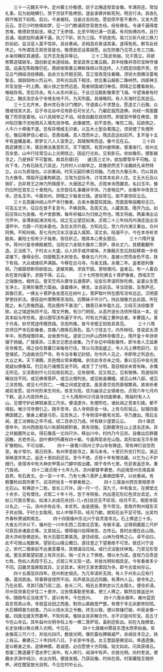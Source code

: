 <!-- { "loadSidebar": true } -->
　　三十一元魏天平中。定州募士孙敬德。防于北陲造观音金像。年满将还。常加礼事。后为劫贼横引。禁于京狱不胜拷掠。遂妄承罪并断死刑。明旦行决。其夜礼拜忏悔泪下如雨。启曰。今身被枉。当是过去枉他。愿偿债毕誓不重作。又发大愿云云。言已少时依俙如梦。见一沙门教诵观世音救生经。经有佛名。令诵千遍得度苦难。敬德欻觉起坐。缘之了无参错。比至平明已满一百遍。有司执缚向市。且行且诵。临欲加刑诵满千遍。执刀下斫。折为三段。不损皮肉。易刀又斫凡经三换刀折如初。监当官人莫不惊异。具状奏闻。丞相高欢表请其事。遂得免死。敕写此经传之。今所谓高王观世音是也。敬德放还设斋报愿。出在防像乃见项上有三刀痕。乡亲同睹叹其通感。见齐志及旌异等记。
　　三十二陈武帝崩。兄子茜立。将欲修葬造辒辌车。国创新定未遑经始。昔梁武帝立重云殿。其中经像并饰珍宝映夺诸国。运虽在陈殿像仍在。茜欲收取重云佛帐珠佩以饰送终。人力既足四面齐至。但见云气拥结流绕佛殿。自余方左开朗无阴。百工怪焉竞往看睹。须臾大雨横注雷电掣击。烟弱鸱吻火烈云中。流布光焰高下相涉。欻见重云殿影二像峙然。四部神王并及宝座一时上腾。烟火挟之忽然远逝。观者倾国咸归奉信。雨晴之后覆看故处。唯础存焉。至后月余。有人从东州来云。于此日见殿影像乘空飞海。今望海者有时见之。魏氏洛京永宁寺塔去地千尺。为天所震。其缘略同。有人东海时见其迹云。
　　三十三北齐末。晋州灵石寺沙门僧护。守道直心不求慧业。愿造丈八石像。众僧咸怪其大言。后于寺北谷中见有卧石可长丈八。乃雇匠就而造佛。向经一周面腹粗了而背犹着地。以六具拗举之不动。经夜自翻旦视欣然。即就营作移在佛堂。晋州陷日像汗流地周兵入境先烧寺塔。此像被焚。初不变色。唯伤二指。后欲倒之。人牛六十牵挽不遂。忽有异僧咸无识者。以瓦木土堑杂累围之。须臾便了失僧所在。像后降梦信心者曰。吾患指痛。其人悟而补之。隋氏启运如前开。复开皇十五年有盗幡盖者。即梦丈八人入室责之。其贼惭怖而送。像今见在云。
　　三十四周武建德三年。猜忌佛法勇意殄灭。天下闇冥。有冥州姜明者。督事夜行。经州北百余里。山中行往常见山上光明怪之。因巡行光处。见有卧石。状如像形。便斲掘寻之。乃是铁矿不可錾凿。故其形碌[石　　速]高三丈许。欲加摩莹卒不可触。又向下寻。乃有石趺孔穴具足。乃共村人以拗举之。其像欻然流下迳趣趺孔卓然特立。众以为奇瑞也。以状奏闻。时天元嗣历佛日将融。乃改为大像元年。仍以其处为大像寺。隋祖开运重构斯迹。又改为显际寺。讨寻其本处非人住。又无大石及以铁矿。岂非育王之神力所降感乎。大唐因之不改。贞观末寺西置宫。名曰玉华。像仍旧所在宫东三十里苑内。太宗尝往礼事嫌非华饰。乃舍物庄严。永徽年中改宫立寺。还名玉华。今属坊州。阴暗之夕每发光瑞。道俗常见。故不甚惊叹云云。
　　三十五周襄州岘山华严寺行像者。古来木像莫知其始。而面首殊丽瞻仰无已。可高五丈许。征应在昔不复其今。不佛具陈。及周灭法。人藏其首。隋开乃出。如前庄饰以为圣像。号卢舍那佛。每年祈福以为归依之所也。隋文将崩。两鼻洟出沾污怀中。金薄剥起洟流有光。拭之无尘望还如洟。贞观二十三年四月内洟还连出涂漫怀中。方圆一尺初未委也。及后太宗升遐。方知兆见。至六月内洟又重出。合州同惧。不知何祸。至七月内汉水泛涨溢入城郭。深丈余。陷溺不少。今在本寺祈求殷矣。襄阳士俗有少子胤者。皆往祈之。随其本心男女感应。
　　三十六隋开皇中。蒋州兴皇寺佛殿被焚。当阳丈六金铜大像并二菩萨。俱长丈六。其模戴颙所造。正当栋下。于时炎火大盛。众人拱手咸共嗟悼。大像融灭忽见欻起移南一步栋梁摧下。像得全形。四面甎瓦木炭皆去。像身五六尺许。虽被火焚而金色不变。趺下有铭。大众咸骇叹声满路。今移在白马寺。鸟雀无践。永徽二年。盗者欲利像铜。乃锯窗棂断将欲拔出。遂被夹腕。求拔不脱。至晓僧问。盗者云。有一人着白衣在堂内撮手。求脱不得。云云。
　　三十七阿弥陀佛五十菩萨像者。西域天竺之瑞像也。相传云。昔天竺鸡头摩寺五通菩萨。往安乐界请阿弥陀佛。娑婆众生愿生净土。无佛形像愿力莫由。请垂降许。佛言。汝且前去。寻当现彼。及菩萨还。其像已至。一佛五十菩萨各坐莲花在树叶上。菩萨取叶所在图写流布远近。汉明感梦使往祈法。便获迦叶摩腾等至洛阳。后腾姊子作沙门。持此瑞像方达此国。所在图之。未几赍像西返。而此图传不甚流广。魏晋已来年载久远。又经灭法经像湮除。此之瑞迹殆将不见。隋文开教。有沙门明宪。从高齐道长法师所得此一本。说其本起与传符焉。是以图写流布遍于宇内。时有北齐画工曹仲达者。本曹国人。善于丹青。妙尽梵迹传模西瑞。京邑所推。故今寺壁正阳皆其真范。
　　三十八隋京师日严寺石影像者。其像八楞紫石英色。高八寸径五寸。内外映彻。昔梁武太清年中。有西域僧将来。会侯景作乱。遂安江州庐山西林寺像顶上。隋开皇十年炀帝镇于扬越。广搜英异。江表文记悉总收集。乃于杂记中得影像传。即令舍人王延寿往寺推觅。得之自任晋蕃已来每有行往。常以乌漆函盛之。令人马上捧而前行。后登储贰。乃送曲池日严寺。有令当寺看记封锁。勿令外人见之。寺即帝之所造也。大业之末。天下沸腾。京邑僧众常来瞻睹。余住此寺亦未之信。重以见石中金光晃晃疑似佛像耳。仍见名行诸僧互说不同。咸言了了分明。面目相状未曾有昧。余慨无所见。又洁斋别忏七日后依前观之。见有银塔。后又观之。见有银佛。而道俗同睹往往不同。或见佛塔菩萨。或见众僧列坐。或见帐盖幡幢。或见山林八部。或见三涂苦相。或见七代存亡。一睹之间或定或变。虽恶善交现而善相繁焉。故来祈者咸前发愿。往作何形来生何处。依言为现。信为幽涂之业镜者也。贞观六年七月内下敕。追入内宫供养云。
　　三十九隋邢州沙河县寺四面佛者。隋祖时有人入山。见僧守护此佛铜身高三尺余。便请遂许。失僧所在。诸处闻之竞来引挽。都不得起。唯沙河寺僧引之。随手至寺。后人寺侧获金一块。上有乌形铭云。拟镀四面佛因镀之。像身上都是乌形。后忽失之。于寺侧滢中数有光现。寻乃漉出。隋后主闻。遣工冶铸拟之卒不成。经二百余日乃成。终有缺少遂罢云云。
　　四十唐武德年中。坊州西南慈乌川有郝辩郝积者。素有信敬。见群鹿常在山上逐去还来。异之共掘鹿所止处。得石像高一丈四尺许。移出川中。村内乃今见存。自像出后群鹿因散。古老传云。迦叶佛时所藏有四十躯。今虽两现余在山隐。其形如金玉华东铁矿像相似。不可治斲。
　　四十一唐蜀川简州三学山寺有佛迹。常有神灯自空而至。每夕常尔。斋日则多。有州宰意欲寻之。乘马来寺。十里已外空灯列见。渐近渐昧遂并失之。返还十里如前还见。至今不绝。贞观十年有僧法藏。以乞为心不护细行。夜宿寺中有大神衣甲胄从门罅中拔出藏。掷于寺外七里。伤足夜返还寺。重门皆闭。
　　四十二唐贞观十七年九月。凉州都督李袭誉。内巡境至州东南昌泉县界。有石表文。合一百一十字。乃有七佛八菩萨上果佛田等字。以状奏闻。有　敕覆检如其所奏下。诏凉府给复一年罪者赦之。
　　四十三唐渝州西百里相思寺北石山。有佛迹十二枚。皆长三尺许。阔一尺一寸。深九寸。中有鱼文。在佛堂北十余步。见有僧住。贞观二十年十月。忽于寺侧泉。内出莲花形红色须台具足。大如三尺面合擎出。如涕入水成花舟[抗-几+衣]往还无不叹讶。经月不灭。相思寺因以名之。一云。涪州亦有此寺。本贫煎。由是感施。至今常当。昔南齐荆州城东天子井出锦。于时士女取用。如人中锦不异。经月乃歇。故知花出不足可怪。出吴均齐春秋萧诚荆南志。
　　四十四唐循州东北兴宁县灵龛寺北。石上佛迹三十余。大者五尺许以下。循州在一川中东西二百南北百里。寺极丰渥。近得铜藏面三尺炉可获百余诸盘合等。又其铭云。僧得福兴俗得祸至。古传云。晋时此僧在此山隐。游大洪岭至佛迹处。有大石窟花果美茂。遂住经宿。山神为怪怖之心。卓不动曰。此不可居山鬼数来。望前石山陵云概日。遂往登之下望悬绝不可至。彼还兴宁说之。宋代二僧承前不达勇意覆寻。其僧诵法花经。戒行贞洁能伏神鬼。乃至见形受戒。爰及家属望前崖上有异光彩。隔一丈许上下俱绝。僧以木为梁。度视乃见奇迹七枚。色如人肉现于石上。贞观三年又现一迹。并放光明轮相具足。今有看者多少不同。囚置灵龛厥取其异。又访其本。宋时王家舍栗园为寺。即今古堂尚存云。
　　四十五唐显庆四年。抚州刺史祖氏。为亢旱请祈无效。有人于州东山见有行像。莫测其由。将事移徙铿然不动。风声扇及远近同趣。有潭州人云。彼寺失之。乃在此耶。寻其行路乃现二迹。各长二尺。相去五里刺史以亢炎既久。便往祈请。尽州官庶香花步往二十里许。泣告情事勤至弥甚。使三人捧之。飘然应接返还州寺。随路布云当夜滂下。遂以有年。今在抚州。
　　四十六唐永徽年。雍州蓝田县东悟真山寺。寺居蓝谷田之西崖。制穷山美殿堂严整。有僧于寺北涧更修别院。大石横碍甚为妨害。乃以火烧水沃之令散。终无以致。便以铁锤打破。中获金像一躯。四面无缝天然裹甲。不知何来。像趺全具非解合作。亦不识是何珍宝。高五寸今在山寺云。其年益州光明寺柱上有一佛二菩萨现。虽削还影出。初在九陇佛堂。长史张绪以聚众移入光明。今见在。
　　四十七唐雍州鄠县东澧水西李赵曲。有金像高三尺六寸。并焰光四尺。数放光明。像形露右膊极威严。余闻往寻见之。趺上铭云。秦建元二十年四月八日。于长安中寺造。女王慧韶感佛泥曰。幸遇遗像。是以赖身之余。造铸神摸。若诚感。必应愿使十方同福。铭文如此。问其获缘云。昔废二教遂藏于澧水罗仁涡中。有人岸行。闻涡中有声。亦放光明。向村老说。便趣水求涡中纯沙。水出光明。便就发掘。乃获前像。时尚在周。村家藏隐互相供养。闭在闇室放光自照。今见在村中云云。
